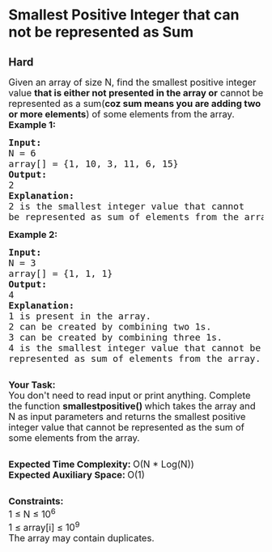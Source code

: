 # Smallest Positive Integer that can not be represented as Sum
## Hard
<div class="problems_problem_content__Xm_eO"><p><span style="font-size:18px">Given an array of size N, find the smallest positive integer value&nbsp;<strong>that is either not presented in the array or</strong>&nbsp;cannot be represented as a sum(<strong>coz sum means you are adding two or more elements</strong>) of some elements from the array.</span><br>
<span style="font-size:18px"><strong>Example 1:</strong></span></p>

<pre><span style="font-size:18px"><strong>Input: </strong>
N = 6
array[] = {1, 10, 3, 11, 6, 15}
<strong>Output: </strong>
2
<strong>Explanation:</strong>
2 is the smallest integer value that cannot 
be represented as sum of elements from the array.</span>
</pre>

<p><span style="font-size:18px"><strong>Example 2:</strong></span></p>

<pre><span style="font-size:18px"><strong>Input: </strong>
N = 3
array[] = {1, 1, 1}
<strong>Output: </strong>
4
<strong>Explanation: </strong>
1 is present in the array. 
2 can be created by combining two 1s.
3 can be created by combining three 1s.
4 is the smallest integer value that cannot be 
represented as sum of elements from the array.</span></pre>

<p><br>
<span style="font-size:18px"><strong>Your Task: &nbsp;</strong><br>
You don't need to read input or print anything. Complete the function <strong>smallestpositive() </strong>which takes the array and N as input parameters and returns the smallest positive integer value that cannot be represented as the sum of some elements from the array.</span></p>

<p><br>
<span style="font-size:18px"><strong>Expected Time Complexity: </strong>O(N * Log(N))<br>
<strong>Expected Auxiliary Space: </strong>O(1)</span></p>

<p><br>
<span style="font-size:18px"><strong>Constraints:</strong><br>
1 ≤ N ≤ 10<sup>6</sup><br>
1 ≤ array[i] ≤ 10<sup>9</sup><br>
The array may contain duplicates.</span></p>
</div>